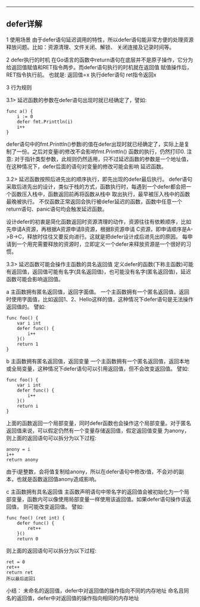 
---
defer详解
---
1 使用场景
由于defer语句延迟调用的特性，所以defer语句能非常方便的处理资源释放问题。比如：资源清理、文件关闭、解锁、
关闭连接及记录时间等。

2 defer执行的时机
在Go语言的函数中return语句在底层并不是原子操作，它分为给返回值赋值和RET指令两步。而defer语句执行的时机就在返回值
赋值操作后，RET指令执行前。
也就是:
返回值=x
执行defer语句
ret指令返回x

3 行为规则

3.1> 延迟函数的参数在defer语句出现时就已经确定了，譬如:
```golang
func a() {
	i := 0
	defer fmt.Printtln(i)
	i++
}
```

defer语句中的fmt.Printtln()参数i的值在defer出现时就已经确定了，实际上是复制了一份。之后对变量i的修改不会影响fmt.Printtln()
函数的执行，仍然打印0.
注意: 对于指针类型参数，此规则仍然适用，只不过延迟函数的参数是一个地址值，在这种情况下，defer后面的语句对变量的修改可能会影响
延迟函数。

3.2> 延迟函数按照后进先出的顺序执行，即先出现的defer最后执行。
defer语句采取后进先出的设计，类似于栈的方式，函数执行时，每遇到一个defer都会把一个函数压入栈中，函数返回前再将函数从栈中
取出执行，最早被压入栈中的函数最晚被执行。
不仅函数正常返回会执行被defer延迟的函数，函数中任意一个return语句、panic语句均会触发延迟函数。

设计defer的初衷是简化函数返回时资源清理的动作，资源往往有依赖顺序，比如先申请A资源，再根据A资源申请B资源，根据B资源申请
C资源，即申请顺序是A->B->C，释放时往往又要反向进行。这就是把defer设计成后进先出的原因。
每申请到一个用完需要释放的资源时，立即定义一个defer来释放资源是一个很好的习惯。

3.3> 延迟函数可能会操作主函数的具名返回值
定义defer的函数(下称主函数)可能有返回值，返回值可能有名字(具名返回值)，也可能没有名字(匿名返回值)，延迟函数可能会影响返回值。

a 主函数拥有匿名返回值，返回字面值。
一个主函数拥有一个匿名返回值，返回时使用字面值，比如返回1、2、Hello这样的值，这种情况下defer语句是无法操作返回值的。
譬如:

```golang
func foo() {
	var i int
	defer func() {
		i++
    }()  
	return 1
}
```

b 主函数拥有匿名返回值，返回变量
一个主函数拥有一个匿名返回值，返回本地或全局变量，这种情况下defer语句可以引用返回值，但不会改变返回值。
譬如:

```golang
func foo() {
	var i int
	defer func() {
		i++
    }()  
	return i
}
```
上面的函数返回一个局部变量，同时defer函数也会操作这个局部变量。对于匿名返回值来说，可以假定仍然有一个变量存储返回值，假定返回值变量
为anony，则上面的返回语句可以拆分为以下过程:
```shell
anony = i
i++
return anony
```
由于i是整数，会将值复制给anony，所以在defer语句中修改i值，不会对i的副本，也就是函数返回值anony造成影响。

c 主函数拥有具名返回值 
主函数声明语句中带名字的返回值会被初始化为一个局部变量，函数内可以像使用局部变量一样使用该返回值。如果defer语句操作该返回值，
则可能改变返回值。
譬如:
```golang
func foo() (ret int) {
	defer func() {
		ret++
    }()  
	return 0
```

则上面的返回语句可以拆分为以下过程:
```shell
ret = 0
ret++
return ret
所以最后返回1
```

小结：
未命名的返回值，defer中对返回值的操作指向不同的内存地址
命名且同名的返回值，defer中对返回值的操作指向相同的内存地址
